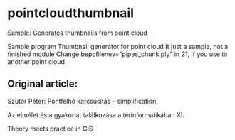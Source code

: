 # pointcloudthumbnail
Sample: Generates thumbnails from point cloud

Sample program
Thumbnail generator for point cloud
It just a sample, not a finished module
Change bepcfilenev="pipes_chunk.ply" in 21, if you use to another point cloud

## Original article:
Szutor Péter: Pontfelhő karcsúsítás – simplification,

Az elmélet és a gyakorlat találkozása a térinformatikában XI.

Theory meets practice in GIS
